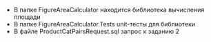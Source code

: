 - В папке FigureAreaCalculator находится библиотека вычисления площади
- В папке FigureAreaCalculator.Tests unit-тесты для библиотеки
- В файле ProductCatPairsRequest.sql запрос к заданию 2